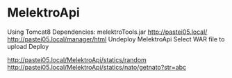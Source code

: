# MelektroApi
Using Tomcat8
Dependencies: melektroTools.jar
http://pastei05.local/
http://pastei05.local/manager/html
Undeploy MelektroApi
Select WAR file to upload
Deploy

http://pastei05.local/MelektroApi/statics/random
http://pastei05.local/MelektroApi/statics/nato/getnato?str=abc
